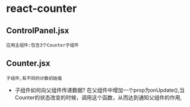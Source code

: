 # react-counter
## ControlPanel.jsx<br/>
    应用主组件:包含3个Counter子组件
## Counter.jsx<br/>
    子组件,有不同的计数初始值
* 子组件如何向父组件传递数据?
在父组件中增加一个prop为onUpdate(),当Counter的状态改变的时候，调用这个函数，从而达到通知父组件的作用,
